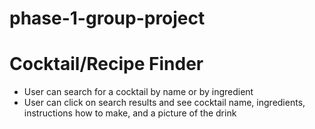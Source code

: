 # phase-1-group-project

# Cocktail/Recipe Finder

- User can search for a cocktail by name or by ingredient
- User can click on search results and see cocktail name, ingredients, instructions how to make, and a picture of the drink
